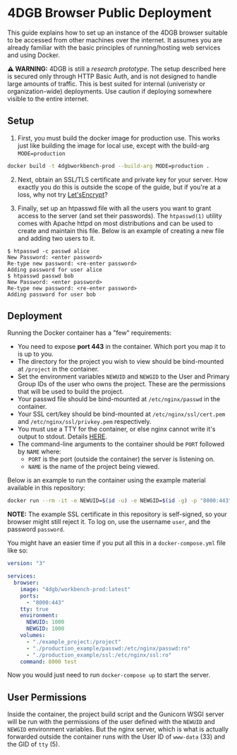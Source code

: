 # 4DGB Browser Public Deployment

This guide explains how to set up an instance of the 4DGB browser suitable to be accessed from other machines over the internet. It assumes you are already familiar with the basic principles of running/hosting web services and using Docker.

**⚠ WARNING:** 4DGB is still a *research prototype*. The setup described here is secured only through HTTP Basic Auth, and is not designed to handle large amounts of traffic. This is best suited for internal (univeristy or organization-wide) deployments. Use caution if deploying somewhere visible to the entire internet.

## Setup

1. First, you must build the docker image for production use. This works just like building the image for local use, except with the build-arg `MODE=production`
```sh
docker build -t 4dgbworkbench-prod --build-arg MODE=production .
```

2. Next, obtain an SSL/TLS certificate and private key for your server. How exactly you do this is outside the scope of the guide, but if you're at a loss, why not try [Let'sEncrypt](https://letsencrypt.org/)?

3. Finally, set up an htpasswd file with all the users you want to grant access to the server (and set their passwords). The `htpasswd(1)` utility comes with Apache httpd on most distributions and can be used to create and maintain this file. Below is an example of creating a new file and adding two users to it.
```
$ htpasswd -c passwd alice
New Password: <enter password>
Re-type new password: <re-enter password>
Adding password for user alice
$ htpasswd passwd bob
New Password: <enter password>
Re-type new password: <re-enter password>
Adding password for user bob
```

## Deployment

Running the Docker container has a "few" requirements:

* You need to expose **port 443** in the container. Which port you map it to is up to you.
* The directory for the project you wish to view should be bind-mounted at `/project` in the container.
* Set the environment variables `NEWUID` and `NEWGID` to the User and Primary Group IDs of the user who owns the project. These are the permissions that will be used to build the project.
* Your passwd file should be bind-mounted at `/etc/nginx/passwd` in the container.
* Your SSL cert/key should be bind-mounted at `/etc/nginx/ssl/cert.pem` and `/etc/nginx/ssl/privkey.pem` respectively.
* You must use a TTY for the container, or else nginx cannot write it's output to stdout. Details [HERE](https://github.com/moby/moby/issues/31243).
* The command-line arguments to the container should be `PORT` followed by `NAME` where:
  * `PORT` is the port (outside the container) the server is listening on.
  * `NAME` is the name of the project being viewed.

Below is an example to run the container using the example material available in this repository:
```sh
docker run --rm -it -e NEWUID=$(id -u) -e NEWGID=$(id -g) -p "8000:443" -v $(pwd)/example_project:/project -v $(pwd)/production_example/passwd:/etc/nginx/passwd:ro -v $(pwd)/production_example/ssl:/etc/nginx/ssl:ro 4dgb/workbench-prod 8000 "test"
```

**NOTE:** The example SSL certificate in this repository is self-signed, so your browser might still reject it. To log on, use the username `user`, and the password `password`.

You might have an easier time if you put all this in a `docker-compose.yml` file like so:

```yaml
version: "3"

services:
  browser:
    image: "4dgb/workbench-prod:latest"
    ports:
      - "8000:443"
    tty: true
    environment:
      NEWUID: 1000
      NEWGID: 1000
    volumes:
      - "./example_project:/project"
      - "./production_example/passwd:/etc/nginx/passwd:ro"
      - "./production_example/ssl:/etc/nginx/ssl:ro"
    command: 8000 test
```

Now you would just need to run `docker-compose up` to start the server.

## User Permissions

Inside the container, the project build script and the Gunicorn WSGI server will be run with the permissions of the user defined with the `NEWUID` and `NEWGID` environment variables. But the nginx server, which is what is actually forwarded outside the container runs with the User ID of `www-data` (33) and the GID of `tty` (5).
